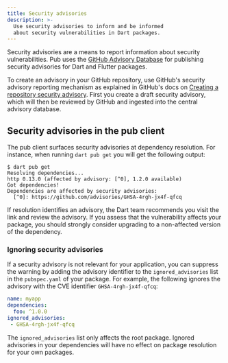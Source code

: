 ```yaml
---
title: Security advisories
description: >-
  Use security advisories to inform and be informed
  about security vulnerabilities in Dart packages.
---
```


Security advisories are a means to report information about security
vulnerabilities. Pub uses the [GitHub Advisory Database][]
for publishing security advisories for Dart and Flutter packages. 

To create an advisory in your GitHub repository, use
GitHub's security advisory reporting mechanism as
explained in GitHub's docs on [Creating a repository security advisory][].
First you create a draft security advisory, which will then be reviewed by
GitHub and ingested into the central advisory database.

[GitHub Advisory Database]: https://github.com/advisories
[Creating a repository security advisory]: https://docs.github.com/code-security/security-advisories/working-with-repository-security-advisories/creating-a-repository-security-advisory

## Security advisories in the pub client

The pub client surfaces security advisories at dependency resolution.
For instance, when running `dart pub get` you will get the following output:

```console
$ dart pub get
Resolving dependencies...
http 0.13.0 (affected by advisory: [^0], 1.2.0 available)
Got dependencies!
Dependencies are affected by security advisories:
  [^0]: https://github.com/advisories/GHSA-4rgh-jx4f-qfcq
```

If resolution identifies an advisory, the Dart team recommends you
visit the link and review the advisory.
If you assess that the vulnerability affects your package, you
should strongly consider upgrading to a non-affected version of the dependency.


### Ignoring security advisories

If a security advisory is not relevant for your application,
you can suppress the warning by adding the advisory identifier to
the `ignored_advisories` list in the `pubspec.yaml` of your package.
For example, the following ignores the advisory
with the CVE identifier `GHSA-4rgh-jx4f-qfcq`:

```yaml
name: myapp
dependencies:
  foo: ^1.0.0
ignored_advisories:
 - GHSA-4rgh-jx4f-qfcq
```

The `ignored_advisories` list only affects the root package. Ignored
advisories in your dependencies will have no effect on package resolution
for your own packages.
